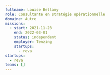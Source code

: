 ```yaml
---
fullname: Louise Bellamy
role: Consultante en stratégie opérationnelle
domaine: Autre
missions:
  - start: 2021-11-23
    end: 2022-03-01
    status: independent
    employer: Tenzing
    startups:
      - reva
startups:
  - reva
teams: []
---
```


